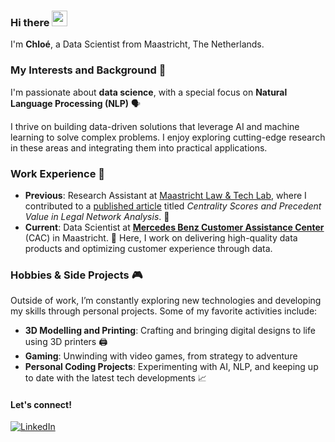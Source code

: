 ### Hi there <img src="https://emojis.slackmojis.com/emojis/images/1643515231/12491/waveboi.gif?1643515231" width="25"/>
I'm **Chloé**, a Data Scientist from Maastricht, The Netherlands.

### My Interests and Background 🚀

I'm passionate about **data science**, with a special focus on **Natural Language Processing (NLP)** 🗣️

I thrive on building data-driven solutions that leverage AI and machine learning to solve complex problems. I enjoy exploring cutting-edge research in these areas and integrating them into practical applications.

### Work Experience 💼

- **Previous**: Research Assistant at [Maastricht Law & Tech Lab](https://www.maastrichtuniversity.nl/about-um/faculties/law/research/law-and-tech-lab), where I contributed to a [published article](https://cris.maastrichtuniversity.nl/en/publications/centrality-scores-and-precedent-value-in-legal-network-analysis) titled *Centrality Scores and Precedent Value in Legal Network Analysis*. 📜
- **Current**: Data Scientist at [**Mercedes Benz Customer Assistance Center**](https://cac.mercedes-benz.com/) (CAC) in Maastricht. 🚗 Here, I work on delivering high-quality data products and optimizing customer experience through data.

### Hobbies & Side Projects 🎮

Outside of work, I’m constantly exploring new technologies and developing my skills through personal projects. Some of my favorite activities include:
- **3D Modelling and Printing**: Crafting and bringing digital designs to life using 3D printers 🖨️
- **Gaming**: Unwinding with video games, from strategy to adventure
- **Personal Coding Projects**: Experimenting with AI, NLP, and keeping up to date with the latest tech developments 📈

#### Let's connect!
[<img alt="LinkedIn" src="https://img.shields.io/badge/LinkedIn-%230E76A8.svg?&style=for-the-badge&logo=LinkedIn&logoColor=white" />](https://www.linkedin.com/in/chloecrombach/)


